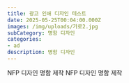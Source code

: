 ```yaml
---
title: 광고 인쇄 디자인 테스트
date: 2025-05-25T00:04:00.000Z
images: /img/uploads/가로2.jpg
subCategory: 명함 디자인
categories: 
- ad
description: 명함 디자인
---
```

NFP 디자인 명함 제작 NFP 디자인 명함 제작